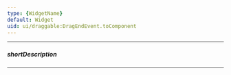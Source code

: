 ```yaml
---
type: {WidgetName}
default: Widget
uid: ui/draggable:DragEndEvent.toComponent
---
```

---
##### shortDescription
<!-- Description goes here -->

---
<!-- Description goes here -->